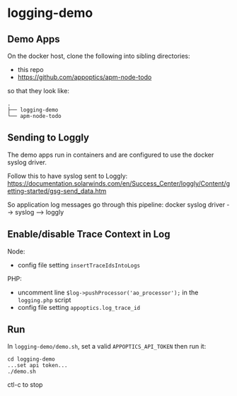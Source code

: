# logging-demo

## Demo Apps

On the docker host, clone the following into sibling directories:
* this repo
* https://github.com/appoptics/apm-node-todo

so that they look like:
```
.
├── logging-demo
└── apm-node-todo
```

## Sending to Loggly

The demo apps run in containers and are configured to use the docker syslog driver.

Follow this to have syslog sent to Loggly:
https://documentation.solarwinds.com/en/Success_Center/loggly/Content/getting-started/gsg-send_data.htm

So application log messages go through this pipeline:
docker syslog driver --> syslog --> loggly

## Enable/disable Trace Context in Log

Node:
* config file setting `insertTraceIdsIntoLogs`

PHP:
* uncomment line `$log->pushProcessor('ao_processor');` in the `logging.php` script
* config file setting `appoptics.log_trace_id`

## Run

In `logging-demo/demo.sh`, set a valid `APPOPTICS_API_TOKEN` then run it:

```
cd logging-demo
...set api token...
./demo.sh
```

ctl-c to stop
